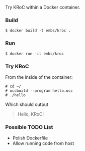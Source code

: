 Try KRoC within a Docker container.

### Build

    $ docker build -t embs/kroc .

### Run

    $ docker run -it embs/kroc

### Try KRoC

From the inside of the container:

    # cd ~/
    # occbuild --program hello.occ
    # ./hello

Which should output

> Hello, KRoC!

### Possible TODO List

- Polish Dockerfile
- Allow running code from host
